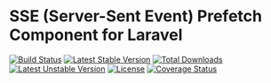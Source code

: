SSE (Server-Sent Event) Prefetch Component for Laravel
===================

[![Build Status](https://travis-ci.org/katsana/prefetch.svg?branch=master)](https://travis-ci.org/katsana/prefetch)
[![Latest Stable Version](https://poser.pugx.org/katsana/prefetch/v/stable)](https://packagist.org/packages/katsana/prefetch)
[![Total Downloads](https://poser.pugx.org/katsana/prefetch/downloads)](https://packagist.org/packages/katsana/prefetch)
[![Latest Unstable Version](https://poser.pugx.org/katsana/prefetch/v/unstable)](https://packagist.org/packages/katsana/prefetch)
[![License](https://poser.pugx.org/katsana/prefetch/license)](https://packagist.org/packages/katsana/prefetch)
[![Coverage Status](https://coveralls.io/repos/github/katsana/prefetch/badge.svg?branch=master)](https://coveralls.io/github/katsana/prefetch?branch=master)
